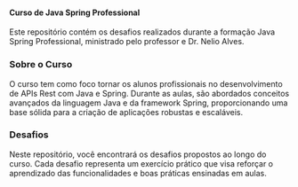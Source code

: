 #### Curso de Java Spring Professional

Este repositório contém os desafios realizados durante a formação Java Spring Professional, ministrado pelo professor e Dr. Nelio Alves.

### Sobre o Curso

O curso tem como foco tornar os alunos profissionais no desenvolvimento de APIs Rest com Java e Spring. Durante as aulas, são abordados conceitos avançados da linguagem Java e da framework Spring, proporcionando uma base sólida para a criação de aplicações robustas e escaláveis.

### Desafios

Neste repositório, você encontrará os desafios propostos ao longo do curso. Cada desafio representa um exercício prático que visa reforçar o aprendizado das funcionalidades e boas práticas ensinadas em aulas.
